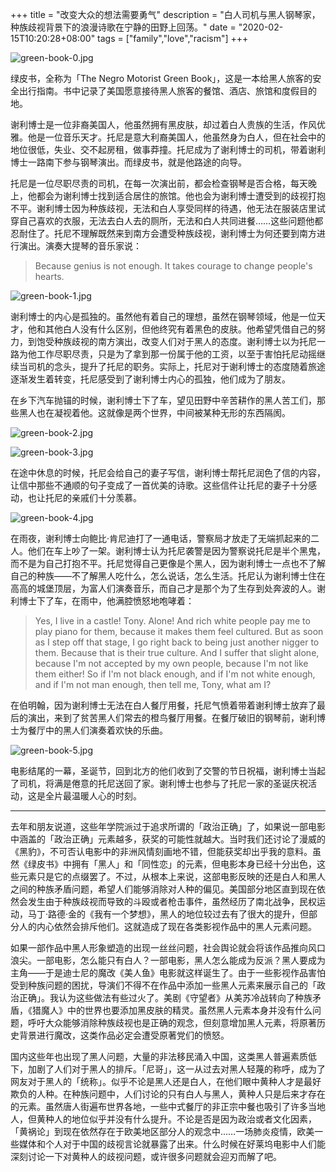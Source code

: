 +++
title = "改变大众的想法需要勇气"
description = "白人司机与黑人钢琴家，种族歧视背景下的浪漫诗歌在宁静的田野上回荡。"
date = "2020-02-15T10:20:28+08:00"
tags = ["family","love","racism"]
+++

![green-book-0.jpg](/images/green-book-0.jpg)

绿皮书，全称为「The Negro Motorist Green Book」，这是一本给黑人旅客的安全出行指南。书中记录了美国愿意接待黑人旅客的餐馆、酒店、旅馆和度假目的地。

谢利博士是一位非裔美国人，他虽然拥有黑皮肤，却过着白人贵族的生活，作风优雅。他是一位音乐天才。托尼是意大利裔美国人，他虽然身为白人，但在社会中的地位很低，失业、交不起房租，做事莽撞。托尼成为了谢利博士的司机，带着谢利博士一路南下参与钢琴演出。而绿皮书，就是他路途的向导。

托尼是一位尽职尽责的司机，在每一次演出前，都会检查钢琴是否合格，每天晚上，他都会为谢利博士找到适合居住的旅馆。他也会为谢利博士遭受到的歧视打抱不平。谢利博士因为种族歧视，无法和白人享受同样的待遇，他无法在服装店里试穿自己喜欢的衣服，无法去白人去的厕所，无法和白人共同进餐……这些问题他都忍耐住了。托尼不理解既然来到南方会遭受种族歧视，谢利博士为何还要到南方进行演出。演奏大提琴的音乐家说：

> Because genius is not enough. It takes courage to change people's hearts.

![green-book-1.jpg](/images/green-book-1.jpg)

谢利博士的内心是孤独的。虽然他有着自己的理想，虽然在钢琴领域，他是一位天才，他和其他白人没有什么区别，但他终究有着黑色的皮肤。他希望凭借自己的努力，到饱受种族歧视的南方演出，改变人们对于黑人的态度。谢利博士以为托尼一路为他工作尽职尽责，只是为了拿到那一份属于他的工资，以至于害怕托尼动摇继续当司机的念头，提升了托尼的职务。实际上，托尼对于谢利博士的态度随着旅途逐渐发生着转变，托尼感受到了谢利博士内心的孤独，他们成为了朋友。

在乡下汽车抛锚的时候，谢利博士下了车，望见田野中辛苦耕作的黑人苦工们，那些黑人也在凝视着他。这就像是两个世界，中间被某种无形的东西隔阂。

![green-book-2.jpg](/images/green-book-2.jpg)

![green-book-3.jpg](/images/green-book-3.jpg)

在途中休息的时候，托尼会给自己的妻子写信，谢利博士帮托尼润色了信的内容，让信中那些不通顺的句子变成了一首优美的诗歌。这些信件让托尼的妻子十分感动，也让托尼的亲戚们十分羡慕。

![green-book-4.jpg](/images/green-book-4.jpg)

在雨夜，谢利博士向鲍比·肯尼迪打了一通电话，警察局才放走了无端抓起来的二人。他们在车上吵了一架。谢利博士认为托尼袭警是因为警察说托尼是半个黑鬼，而不是为自己打抱不平。托尼觉得自己更像是个黑人，因为谢利博士一点也不了解自己的种族——不了解黑人吃什么，怎么说话，怎么生活。托尼认为谢利博士住在高高的城堡顶层，为富人们演奏音乐，而自己才是那个为了生存到处奔波的人。谢利博士下了车，在雨中，他满腔愤怒地咆哮着：

> Yes, I live in a castle! Tony. Alone! And rich white people pay me to play piano for them, because it makes them feel cultured. But as soon as I step off that stage, I go right back to being just another nigger to them. Because that is their true culture. And I suffer that slight alone, because I'm not accepted by my own people, because I'm not like them either! So if I'm not black enough, and if I'm not white enough, and if I'm not man enough, then tell me, Tony, what am I?

在伯明翰，因为谢利博士无法在白人餐厅用餐，托尼气愤着带着谢利博士放弃了最后的演出，来到了贫苦黑人们常去的橙鸟餐厅用餐。在餐厅破旧的钢琴前，谢利博士为餐厅中的黑人们演奏着欢快的乐曲。

![green-book-5.jpg](/images/green-book-5.jpg)

电影结尾的一幕，圣诞节，回到北方的他们收到了交警的节日祝福，谢利博士当起了司机，将满是倦意的托尼送回了家。谢利博士也参与了托尼一家的圣诞庆祝活动，这是全片最温暖人心的时刻。

---

去年和朋友说道，这些年学院派过于追求所谓的「政治正确」了，如果说一部电影中涵盖的「政治正确」元素越多，获奖的可能性就越大。当时我们还讨论了漫威的《黑豹》，不可否认电影中的非洲风情刻画地不错，但能获奖却出乎我的意料。虽然《绿皮书》中拥有「黑人」和「同性恋」的元素，但电影本身已经十分出色，这些元素只是它的点缀罢了。不过，从根本上来说，这部电影反映的还是白人和黑人之间的种族矛盾问题，希望人们能够消除对人种的偏见。美国部分地区直到现在依然会发生由于种族歧视而导致的斗殴或者枪击事件，虽然经历了南北战争，民权运动，马丁·路德·金的《我有一个梦想》，黑人的地位较过去有了很大的提升，但部分人的内心依然会排斥他们。这就造成了现在各类影视作品中的黑人元素问题。

如果一部作品中黑人形象塑造的出现一丝丝问题，社会舆论就会将该作品推向风口浪尖。一部电影，怎么能只有白人？一部电影，黑人怎么能成为反派？黑人要成为主角——于是迪士尼的魔改《美人鱼》电影就这样诞生了。由于一些影视作品害怕受到种族问题的困扰，导演们不得不在作品中添加一些黑人元素来展示自己的「政治正确」。我认为这些做法有些过火了。美剧《守望者》从美苏冷战转向了种族矛盾，《猎魔人》中的世界也要添加黑皮肤的精灵。虽然黑人元素本身并没有什么问题，呼吁大众能够消除种族歧视也是正确的观念，但刻意增加黑人元素，将原著历史背景进行魔改，这类作品必定会遭受原著党们的愤怒。

国内这些年也出现了黑人问题，大量的非法移民涌入中国，这类黑人普遍素质低下，加剧了人们对于黑人的排斥。「尼哥」，这一从过去对黑人轻蔑的称呼，成为了网友对于黑人的「统称」。似乎不论是黑人还是白人，在他们眼中黄种人才是最好欺负的人种。在种族问题中，人们讨论的只有白人与黑人，黄种人只是后来才存在的元素。虽然唐人街遍布世界各地，一些中式餐厅的非正宗中餐也吸引了许多当地人，但黄种人的地位似乎并没有什么提升。不论是否是因为政治或者文化因素，「黄祸论」到现在依然存在于欧美地区部分人的观念中……一场肺炎疫情，欧美一些媒体和个人对于中国的歧视言论就暴露了出来。什么时候在好莱坞电影中人们能深刻讨论一下对黄种人的歧视问题，或许很多问题就会迎刃而解了吧。